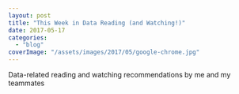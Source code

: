```yaml
---
layout: post
title: "This Week in Data Reading (and Watching!)"
date: 2017-05-17
categories: 
  - "blog"
coverImage: "/assets/images/2017/05/google-chrome.jpg"
---
```


Data-related reading and watching recommendations by me and my teammates
